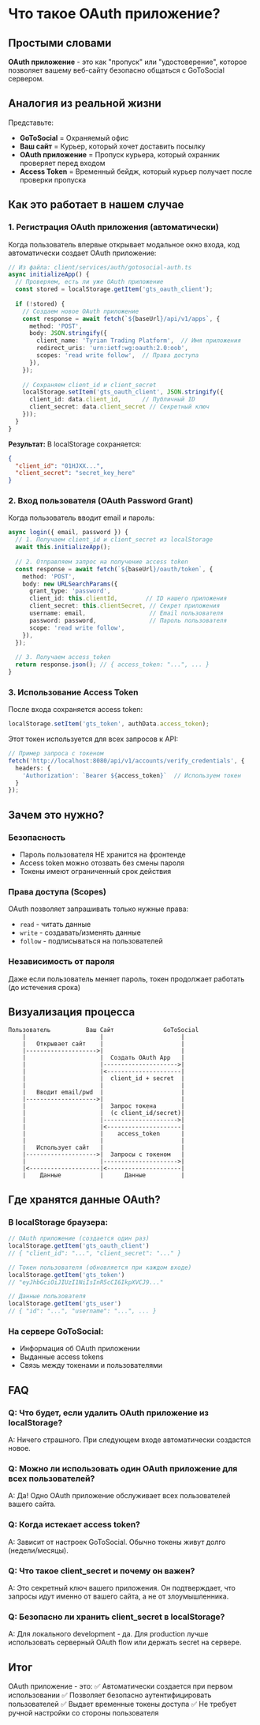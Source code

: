 # Что такое OAuth приложение?

## Простыми словами

**OAuth приложение** - это как "пропуск" или "удостоверение", которое позволяет вашему веб-сайту безопасно общаться с GoToSocial сервером.

## Аналогия из реальной жизни

Представьте:
- **GoToSocial** = Охраняемый офис
- **Ваш сайт** = Курьер, который хочет доставить посылку
- **OAuth приложение** = Пропуск курьера, который охранник проверяет перед входом
- **Access Token** = Временный бейдж, который курьер получает после проверки пропуска

## Как это работает в нашем случае

### 1. Регистрация OAuth приложения (автоматически)

Когда пользователь впервые открывает модальное окно входа, код автоматически создает OAuth приложение:

```typescript
// Из файла: client/services/auth/gotosocial-auth.ts
async initializeApp() {
  // Проверяем, есть ли уже OAuth приложение
  const stored = localStorage.getItem('gts_oauth_client');
  
  if (!stored) {
    // Создаем новое OAuth приложение
    const response = await fetch(`${baseUrl}/api/v1/apps`, {
      method: 'POST',
      body: JSON.stringify({
        client_name: 'Tyrian Trading Platform',  // Имя приложения
        redirect_uris: 'urn:ietf:wg:oauth:2.0:oob',
        scopes: 'read write follow',  // Права доступа
      }),
    });
    
    // Сохраняем client_id и client_secret
    localStorage.setItem('gts_oauth_client', JSON.stringify({
      client_id: data.client_id,      // Публичный ID
      client_secret: data.client_secret // Секретный ключ
    }));
  }
}
```

**Результат:** В localStorage сохраняется:
```json
{
  "client_id": "01HJXX...",
  "client_secret": "secret_key_here"
}
```

### 2. Вход пользователя (OAuth Password Grant)

Когда пользователь вводит email и пароль:

```typescript
async login({ email, password }) {
  // 1. Получаем client_id и client_secret из localStorage
  await this.initializeApp();
  
  // 2. Отправляем запрос на получение access token
  const response = await fetch(`${baseUrl}/oauth/token`, {
    method: 'POST',
    body: new URLSearchParams({
      grant_type: 'password',
      client_id: this.clientId,        // ID нашего приложения
      client_secret: this.clientSecret, // Секрет приложения
      username: email,                  // Email пользователя
      password: password,               // Пароль пользователя
      scope: 'read write follow',
    }),
  });
  
  // 3. Получаем access_token
  return response.json(); // { access_token: "...", ... }
}
```

### 3. Использование Access Token

После входа сохраняется access token:

```typescript
localStorage.setItem('gts_token', authData.access_token);
```

Этот токен используется для всех запросов к API:

```typescript
// Пример запроса с токеном
fetch('http://localhost:8080/api/v1/accounts/verify_credentials', {
  headers: {
    'Authorization': `Bearer ${access_token}`  // Используем токен
  }
});
```

## Зачем это нужно?

### Безопасность
- Пароль пользователя НЕ хранится на фронтенде
- Access token можно отозвать без смены пароля
- Токены имеют ограниченный срок действия

### Права доступа (Scopes)
OAuth позволяет запрашивать только нужные права:
- `read` - читать данные
- `write` - создавать/изменять данные  
- `follow` - подписываться на пользователей

### Независимость от пароля
Даже если пользователь меняет пароль, токен продолжает работать (до истечения срока)

## Визуализация процесса

```
Пользователь          Ваш Сайт              GoToSocial
    |                     |                      |
    |   Открывает сайт    |                      |
    |-------------------->|                      |
    |                     |  Создать OAuth App   |
    |                     |--------------------->|
    |                     |<---------------------|
    |                     |  client_id + secret  |
    |                     |                      |
    |   Вводит email/pwd  |                      |
    |-------------------->|                      |
    |                     |  Запрос токена       |
    |                     |  (с client_id/secret)|
    |                     |--------------------->|
    |                     |<---------------------|
    |                     |    access_token      |
    |                     |                      |
    |   Использует сайт   |                      |
    |-------------------->|  Запросы с токеном   |
    |                     |--------------------->|
    |<--------------------|<---------------------|
    |    Данные           |      Данные          |
```

## Где хранятся данные OAuth?

### В localStorage браузера:
```javascript
// OAuth приложение (создается один раз)
localStorage.getItem('gts_oauth_client')
// { "client_id": "...", "client_secret": "..." }

// Токен пользователя (обновляется при каждом входе)
localStorage.getItem('gts_token')
// "eyJhbGciOiJIUzI1NiIsInR5cCI6IkpXVCJ9..."

// Данные пользователя
localStorage.getItem('gts_user')
// { "id": "...", "username": "...", ... }
```

### На сервере GoToSocial:
- Информация об OAuth приложении
- Выданные access tokens
- Связь между токенами и пользователями

## FAQ

### Q: Что будет, если удалить OAuth приложение из localStorage?
A: Ничего страшного. При следующем входе автоматически создастся новое.

### Q: Можно ли использовать один OAuth приложение для всех пользователей?
A: Да! Одно OAuth приложение обслуживает всех пользователей вашего сайта.

### Q: Когда истекает access token?
A: Зависит от настроек GoToSocial. Обычно токены живут долго (недели/месяцы).

### Q: Что такое client_secret и почему он важен?
A: Это секретный ключ вашего приложения. Он подтверждает, что запросы идут именно от вашего сайта, а не от злоумышленника.

### Q: Безопасно ли хранить client_secret в localStorage?
A: Для локального development - да. Для production лучше использовать серверный OAuth flow или держать secret на сервере.

## Итог

OAuth приложение - это:
✅ Автоматически создается при первом использовании
✅ Позволяет безопасно аутентифицировать пользователей
✅ Выдает временные токены доступа
✅ Не требует ручной настройки со стороны пользователя

